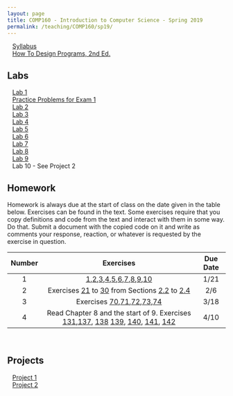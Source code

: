 ```yaml
---
layout: page
title: COMP160 - Introduction to Computer Science - Spring 2019
permalink: /teaching/COMP160/sp19/
---
```


&nbsp;&nbsp;&nbsp;[Syllabus](/teaching/COMP160/sp19/comp160-syllabus.pdf)  
&nbsp;&nbsp;&nbsp;[How To Design Programs, 2nd Ed.](http://www.htdp.org)  

## Labs

&nbsp;&nbsp;&nbsp;[Lab 1](/teaching/COMP160/sp19/labs/comp160-lab1.pdf)  
&nbsp;&nbsp;&nbsp;[Practice Problems for Exam 1](/teaching/COMP160/sp19/labs/comp160-wk2-prac.pdf)  
&nbsp;&nbsp;&nbsp;[Lab 2](/teaching/COMP160/sp19/labs/comp160-lab2.pdf)  
&nbsp;&nbsp;&nbsp;[Lab 3](/teaching/COMP160/sp19/labs/comp160-lab3.pdf)  
&nbsp;&nbsp;&nbsp;[Lab 4](/teaching/COMP160/sp19/labs/comp160-lab4.pdf)  
&nbsp;&nbsp;&nbsp;[Lab 5](/teaching/COMP160/sp19/labs/comp160-lab5.pdf)  
&nbsp;&nbsp;&nbsp;[Lab 6](/teaching/COMP160/sp19/labs/comp160-lab6.pdf)  
&nbsp;&nbsp;&nbsp;[Lab 7](/teaching/COMP160/sp19/labs/comp160-lab7.pdf)  
&nbsp;&nbsp;&nbsp;[Lab 8](/teaching/COMP160/sp19/labs/comp160-lab8.pdf)  
&nbsp;&nbsp;&nbsp;[Lab 9](/teaching/COMP160/sp19/labs/comp160-lab9.pdf)  
&nbsp;&nbsp;&nbsp;Lab 10 - See Project 2

## Homework


Homework is always due at the start of class on the date given in the table below. Exercises can be found in the text. Some exercises require that you copy definitions and code from the text and interact with them in some way. Do that. Submit a document with the copied code on it and write as comments your response, reaction, or whatever is requested by the exercise in question.

| Number | Exercises | Due Date |
|:------:|:---------:|:--------:|
|    1    |  [1](https://htdp.org/2018-01-06/Book/part_one.html#%28counter._%28exercise._arith-n%29%29),[2](https://htdp.org/2018-01-06/Book/part_one.html#%28counter._%28exercise._arith-s0%29%29),[3](https://htdp.org/2018-01-06/Book/part_one.html#%28counter._%28exercise._arith-s1%29%29),[4](https://htdp.org/2018-01-06/Book/part_one.html#%28counter._%28exercise._arith-s2%29%29),[5](https://htdp.org/2018-01-06/Book/part_one.html#%28counter._%28exercise._arith-i2%29%29),[6](https://htdp.org/2018-01-06/Book/part_one.html#%28counter._%28exercise._arith-i1%29%29),[7](https://htdp.org/2018-01-06/Book/part_one.html#%28counter._%28exercise._arith-b1%29%29),[8](https://htdp.org/2018-01-06/Book/part_one.html#%28counter._%28exercise._arith-b2%29%29  ),[9](https://htdp.org/2018-01-06/Book/part_one.html#%28counter._%28exercise._arith-p1%29%29),[10](https://htdp.org/2018-01-06/Book/part_one.html#%28counter._%28exercise._arith-p2%29%29) |  1/21   |
| 2 | Exercises [21](https://htdp.org/2018-01-06/Book/part_one.html#%28counter._%28exercise._ex~3astepper1%29%29) to [30](https://htdp.org/2018-01-06/Book/part_one.html#%28counter._%28exercise._constant1%29%29) from Sections [2.2](https://htdp.org/2018-01-06/Book/part_one.html#%28part._sec~3acomputing%29) to [2.4](https://htdp.org/2018-01-06/Book/part_one.html#%28part._sec~3aglobal%29)| 2/6 |  
| 3 | Exercises [70](https://htdp.org/2018-01-06/Book/part_one.html#%28counter._%28exercise._ex~3acompute-struct1%29%29),[71](https://htdp.org/2018-01-06/Book/part_one.html#%28counter._%28exercise._ex~3acompute-struct2%29%29),[72](https://htdp.org/2018-01-06/Book/part_one.html#%28counter._%28exercise._struct6%29%29),[73](https://htdp.org/2018-01-06/Book/part_one.html#%28counter._%28exercise._ex~3aupdater1%29%29),[74](https://htdp.org/2018-01-06/Book/part_one.html#%28counter._%28exercise._ex~3arun-mouse-program%29%29) | 3/18 |  
| 4 | Read Chapter 8 and the start of 9. Exercises [131](https://htdp.org/2019-02-24/part_two.html#%28counter._%28exercise._ex~3alist7%29%29),[137](https://htdp.org/2019-02-24/part_two.html#%28counter._%28exercise._list0%29%29), [138](https://htdp.org/2019-02-24/part_two.html#%28counter._%28exercise._list0%29%29) [139](https://htdp.org/2018-01-06/Book/part_two.html#%28counter._%28exercise._list-sum2%29%29), [140](https://htdp.org/2018-01-06/Book/part_two.html#%28counter._%28exercise._list-and%29%29), [141](https://htdp.org/2018-01-06/Book/part_two.html#%28counter._%28exercise._list-string%29%29), [142](https://htdp.org/2018-01-06/Book/part_two.html#%28counter._%28exercise._ex~3alist-image%29%29) | 4/10 |  


&nbsp;  

## Projects

&nbsp;&nbsp;&nbsp;[Project 1](/teaching/COMP160/sp19/projects/comp160-project1-b.pdf)  
&nbsp;&nbsp;&nbsp;[Project 2](/teaching/COMP160/sp19/projects/comp160-project2-sp19.pdf)  
